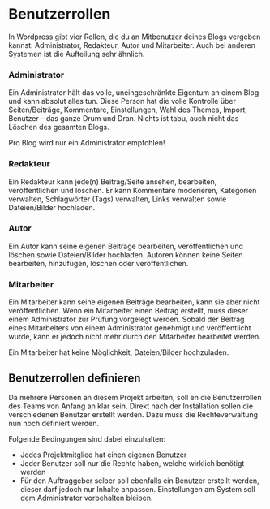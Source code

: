 # Benutzerrollen
In Wordpress gibt vier Rollen, die du an Mitbenutzer deines Blogs vergeben kannst: Administrator, Redakteur, Autor und Mitarbeiter. Auch bei anderen Systemen ist die Aufteilung sehr ähnlich.

### Administrator
Ein Administrator hält das volle, uneingeschränkte Eigentum an einem Blog und kann absolut alles tun. Diese Person hat die volle Kontrolle über Seiten/Beiträge, Kommentare, Einstellungen, Wahl des Themes, Import, Benutzer – das ganze Drum und Dran. Nichts ist tabu, auch nicht das Löschen des gesamten Blogs.

Pro Blog wird nur ein Administrator empfohlen!

### Redakteur
Ein Redakteur kann jede(n) Beitrag/Seite ansehen, bearbeiten, veröffentlichen und löschen. Er kann Kommentare moderieren, Kategorien verwalten, Schlagwörter (Tags) verwalten, Links verwalten sowie Dateien/Bilder hochladen.

### Autor
Ein Autor kann seine eigenen Beiträge bearbeiten, veröffentlichen und löschen sowie Dateien/Bilder hochladen. Autoren können keine Seiten bearbeiten, hinzufügen, löschen oder veröffentlichen.

### Mitarbeiter
Ein Mitarbeiter kann seine eigenen Beiträge bearbeiten, kann sie aber nicht veröffentlichen. Wenn ein Mitarbeiter einen Beitrag erstellt, muss dieser einem Administrator zur Prüfung vorgelegt werden. Sobald der Beitrag eines Mitarbeiters von einem Administrator genehmigt und veröffentlicht wurde, kann er jedoch nicht mehr durch den Mitarbeiter bearbeitet werden.

Ein Mitarbeiter hat keine Möglichkeit, Dateien/Bilder hochzuladen.

## Benutzerrollen definieren
Da mehrere Personen an diesem Projekt arbeiten, soll en die Benutzerrollen des Teams von Anfang an klar sein. Direkt nach der Installation sollen die verschiedenen Benutzer erstellt werden. Dazu muss die Rechteverwaltung nun noch definiert werden. 

Folgende Bedingungen sind dabei einzuhalten:
* Jedes Projektmitglied hat einen eigenen Benutzer
* Jeder Benutzer soll nur die Rechte haben, welche wirklich benötigt werden
* Für den Auftraggeber selber soll ebenfalls ein Benutzer erstellt werden, dieser darf jedoch nur Inhalte anpassen. Einstellungen am System soll dem Administrator vorbehalten bleiben.